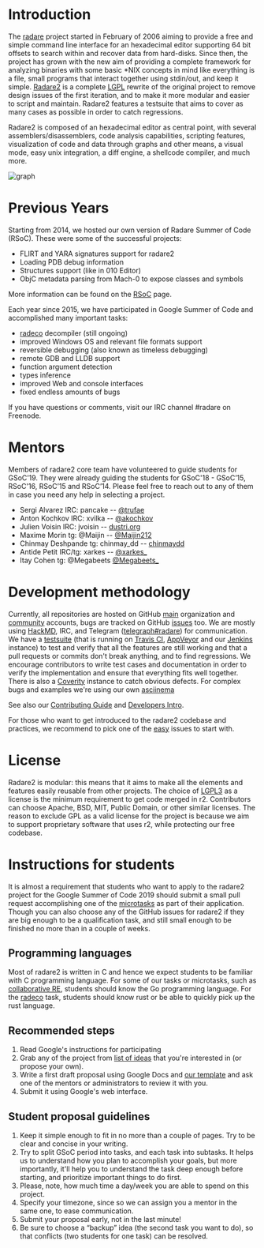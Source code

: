 # Introduction

The [radare]( http://rada.re/ ) project started in February of 2006 aiming to provide a free and simple command line interface for an hexadecimal editor supporting 64 bit offsets to search within and recover data from hard-disks.
Since then, the project has grown with the new aim of providing a complete framework for analyzing binaries with some basic \*NIX concepts in mind like everything is a file, small programs that interact together using stdin/out, and keep it simple.
[Radare2](https://github.com/radare/radare2) is a complete [LGPL]( https://opensource.org/licenses/lgpl-license ) rewrite of the original project to remove design issues of the first iteration, and to make it more modular and easier to script and maintain. Radare2 features a testsuite that aims to cover as many cases as possible in order to catch regressions.

Radare2 is composed of an hexadecimal editor as central point, with several assemblers/disassemblers, code analysis capabilities, scripting features, visualization of code and data through graphs and other means, a visual mode, easy unix integration, a diff engine, a shellcode compiler, and much more.

![graph](https://radare.today/images/graph.png)

# Previous Years

Starting from 2014, we hosted our own version of Radare Summer of Code (RSoC). These were some of the successful projects:

 - FLIRT and YARA signatures support for radare2
 - Loading PDB debug information
 - Structures support (like in 010 Editor)
 - ObjC metadata parsing from Mach-0 to expose classes and symbols

More information can be found on the [RSoC](http://rada.re/rsoc) page.

Each year since 2015, we have participated in Google Summer of Code and accomplished many important
tasks:

 - [radeco](https://github.com/radare/radeco) decompiler (still ongoing)
 - improved Windows OS and relevant file formats support
 - reversible debugging (also known as timeless debugging)
 - remote GDB and LLDB support
 - function argument detection
 - types inference
 - improved Web and console interfaces
 - fixed endless amounts of bugs

If you have questions or comments, visit our IRC channel #radare on Freenode.

# Mentors

Members of radare2 core team have volunteered to guide students for GSoC’19. They were already guiding the students for GSoC'18 - GSoC’15, RSoC'16, RSoC’15 and RSoC’14. Please feel free to reach out to any of them in case you need any help in selecting a project.

- Sergi Alvarez IRC: pancake -- [@trufae](https://twitter.com/trufae)
- Anton Kochkov IRC: xvilka -- [@akochkov](https://twitter.com/akochkov)
- Julien Voisin IRC: jvoisin -- [dustri.org](http://dustri.org)
- Maxime Morin tg: @Maijin -- [@Maijin212](https://twitter.com/Maijin212)
- Chinmay Deshpande tg: chinmay_dd -- [chinmaydd](https://github.com/chinmaydd)
- Antide Petit IRC/tg: xarkes -- [@xarkes\_](https://twitter.com/xarkes_)
- Itay Cohen tg: @Megabeets [@Megabeets\_](https://twitter.com/Megabeets_)

# Development methodology

Currently, all repositories are hosted on GitHub [main](https://github.com/radare/) organization and [community](https://github.com/radareorg) accounts, bugs are tracked on GitHub [issues](https://github.com/radare/radare2/issues) too. We are mostly using [HackMD](https://hackmd.io), IRC, and Telegram ([telegraph#radare](https://t.me/radare)) for communication.
We have a [testsuite](https://github.com/radare/radare2-regressions) (that is running on [Travis CI](https://travis-ci.org/radare/radare2/), [AppVeyor](https://ci.appveyor.com/project/radare/radare2) and our [Jenkins](http://ci.rada.re/) instance) to test and verify that all the features are still working and that a pull requests or commits don't break anything, and to find regressions.
We encourage contributors to write test cases and documentation in order to verify the implementation and ensure that everything fits well together. There is also a [Coverity](https://scan.coverity.com/projects/416) instance to catch obvious defects. For complex bugs and examples we're using our own [asciinema](http://asciinema.org/)

See also our [Contributing Guide](https://github.com/radare/radare2/blob/master/CONTRIBUTING.md) and [Developers Intro](https://github.com/radare/radare2/blob/master/DEVELOPERS.md).

For those who want to get introduced to the radare2 codebase and practices, we recommend to pick one of the [easy](https://github.com/radare/radare2/labels/good%20first%20issue) issues to start with.

# License

Radare2 is modular: this means that it aims to make all the elements and features easily reusable from other projects. The choice of [LGPL3](https://www.gnu.org/licenses/lgpl.html) as a license is the minimum requirement to get code merged in r2. Contributors can choose Apache, BSD, MIT, Public Domain, or other similar licenses. The reason to exclude GPL as a valid license for the project is because we aim to support proprietary software that uses r2, while protecting our free codebase.

# Instructions for students

It is almost a requirement that students who want to apply to the radare2 project for the Google Summer of Code 2019 should submit a small pull request accomplishing one of the [microtasks](http://radare.org/gsoc/2019/tasks.html) as part of their application. Though you can also choose any of the GitHub issues for radare2 if they are big enough to be a qualification task, and still small enough to be finished no more than in a couple of weeks.

## Programming languages

Most of radare2 is written in C and hence we expect students to be familiar with C programming language. For some of our tasks or microtasks, such as [collaborative RE](http://radare.org/gsoc/2019/ideas.html), students should know the Go programming language. For the [radeco](http://radare.org/gsoc/2019/ideas.html) task, students should know rust or be able to quickly pick up the rust language.

## Recommended steps

1. Read Google's instructions for participating
2. Grab any of the project from [list of ideas](http://radare.org/gsoc/2019/ideas.html)  that you're interested in (or propose your own).
3. Write a first draft proposal using Google Docs and [our template](https://docs.google.com/document/d/1kDPGgr_D5tQuYLQi_gEGlkuQ-DlU8GH5kDBqZbVSC7I/edit?usp=sharing) and ask one of the mentors or administrators to review it with you.
4. Submit it using Google's web interface.

## Student proposal guidelines

1. Keep it simple enough to fit in no more than a couple of pages. Try to be clear and concise in your writing.
2. Try to split GSoC period into tasks, and each task into subtasks. It helps us to understand how you plan to accomplish your goals, but more importantly, it'll help you to understand the task deep enough before starting, and prioritize important things to do first.
3. Please, note, how much time a day/week you are able to spend on this project.
4. Specify your timezone, since so we can assign you a mentor in the same one, to ease communication.
5. Submit your proposal early, not in the last minute!
6. Be sure to choose a “backup” idea (the second task you want to do), so that conflicts (two students for one task) can be resolved.


